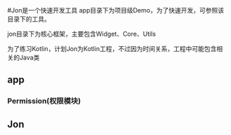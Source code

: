 #Jon是一个快速开发工具
app目录下为项目级Demo，为了快速开发，可参照该目录下的工具。<p>
jon目录下为核心框架，主要包含Widget、Core、Utils<p>
为了练习Kotlin，计划Jon为Kotlin工程，不过因为时间关系，工程中可能包含相关的Java类

## app
### Permission(权限模块)


## Jon
